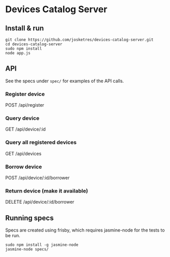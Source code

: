 # Devices Catalog Server

## Install & run
    git clone https://github.com/josketres/devices-catalog-server.git
    cd devices-catalog-server
    sudo npm install
    node app.js

## API
See the specs under `spec/` for examples of the API calls.

### Register device
POST /api/register

### Query device
GET /api/device/:id

### Query all registered devices
GET /api/devices

### Borrow device
POST /api/device/:id/borrower

### Return device (make it available)
DELETE /api/device/:id/borrower

## Running specs
Specs are created using frisby, which requires jasmine-node for the tests to be run.
    
    sudo npm install -g jasmine-node
    jasmine-node specs/
